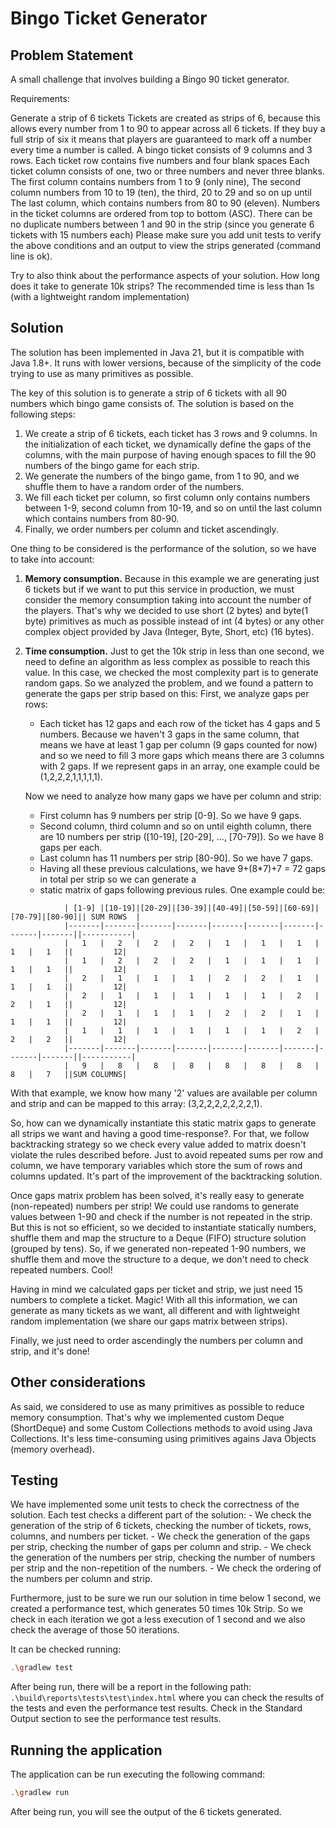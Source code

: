 # Bingo Ticket Generator

## Problem Statement
A small challenge that involves building a Bingo 90 ticket generator.

Requirements:

Generate a strip of 6 tickets
Tickets are created as strips of 6, because this allows every number from 1 to 90 to appear across all 6 tickets. If 
they buy a full strip of six it means that players are guaranteed to mark off a number every time a number is called.
A bingo ticket consists of 9 columns and 3 rows.
Each ticket row contains five numbers and four blank spaces
Each ticket column consists of one, two or three numbers and never three blanks.
The first column contains numbers from 1 to 9 (only nine),
The second column numbers from 10 to 19 (ten), the third, 20 to 29 and so on up until
The last column, which contains numbers from 80 to 90 (eleven).
Numbers in the ticket columns are ordered from top to bottom (ASC).
There can be no duplicate numbers between 1 and 90 in the strip (since you generate 6 tickets with 15 numbers each)
Please make sure you add unit tests to verify the above conditions and an output to view the strips generated
(command line is ok).

Try to also think about the performance aspects of your solution. How long does it take to generate 10k strips? 
The recommended time is less than 1s (with a lightweight random implementation)

## Solution

The solution has been implemented in Java 21, but it is compatible with Java 1.8+. It runs with lower versions,
because of the simplicity of the code trying to use as many primitives as possible.

The key of this solution is to generate a strip of 6 tickets with all 90 numbers which bingo game consists of.
The solution is based on the following steps:

1. We create a strip of 6 tickets, each ticket has 3 rows and 9 columns. In the initialization of each ticket, we
dynamically define the gaps of the columns, with the main purpose of having enough spaces to fill the 90 numbers of the
bingo game for each strip.
2. We generate the numbers of the bingo game, from 1 to 90, and we shuffle them to have a random order of the numbers.
3. We fill each ticket per column, so first column only contains numbers between 1-9, second column from 10-19, and so
on until the last column which contains numbers from 80-90.
4. Finally, we order numbers per column and ticket ascendingly.

One thing to be considered is the performance of the solution, so we have to take into account:
1. **Memory consumption.** Because in this example we are generating just 6 tickets but if we want to put this service in
production, we must consider the memory consumption taking into account the number of the players. That's why we decided to use
short (2 bytes) and byte(1 byte) primitives as much as possible instead of int (4 bytes) or any other complex object provided
by Java (Integer, Byte, Short, etc) (16 bytes).
2. **Time consumption.** Just to get the 10k strip in less than one second, we need to define an algorithm as less complex as possible 
to reach this value. In this case, we checked the most complexity part is to generate random gaps. So we analyzed
the problem, and we found a pattern to generate the gaps per strip based on this:
    First, we analyze gaps per rows:
    - Each ticket has 12 gaps and each row of the ticket has 4 gaps and 5 numbers. Because we haven't 3 gaps in the
   same column, that means we have at least 1 gap per column (9 gaps counted for now) and so we need to fill 3 more gaps
   which means there are 3 columns with 2 gaps. If we represent gaps in an array, one example could be (1,2,2,2,1,1,1,1,1).
   
   Now we need to analyze how many gaps we have per column and strip:
    - First column has 9 numbers per strip [0-9]. So we have 9 gaps.
    - Second column, third column and so on until eighth column, there are 10 numbers per strip ([10-19], [20-29], ..., [70-79]). So we have 8 gaps per each.
    - Last column has 11 numbers per strip [80-90]. So we have 7 gaps.
    - Having all these previous calculations, we have 9+(8*7)+7 = 72 gaps in total per strip so we can generate a
    - static matrix of gaps following previous rules. One example could be: 
```
            | [1-9] |[10-19]|[20-29]|[30-39]|[40-49]|[50-59]|[60-69]|[70-79]|[80-90]|| SUM ROWS  |
            |-------|-------|-------|-------|-------|-------|-------|-------|-------||-----------|
            |   1   |   2   |   2   |   2   |   1   |   1   |   1   |   1   |   1   ||         12|
            |   1   |   2   |   2   |   2   |   1   |   1   |   1   |   1   |   1   ||         12|
            |   2   |   1   |   1   |   1   |   2   |   2   |   1   |   1   |   1   ||         12|
            |   2   |   1   |   1   |   1   |   1   |   1   |   2   |   2   |   1   ||         12|
            |   2   |   1   |   1   |   1   |   2   |   2   |   1   |   1   |   1   ||         12|
            |   1   |   1   |   1   |   1   |   1   |   1   |   2   |   2   |   2   ||         12|
            |-------|-------|-------|-------|-------|-------|-------|-------|-------||-----------|
            |   9   |   8   |   8   |   8   |   8   |   8   |   8   |   8   |   7   ||SUM COLUMNS|
```
   With that example, we know how many '2' values are available per column and strip and can be mapped to this array:
   (3,2,2,2,2,2,2,2,1). 

   So, how can we dynamically instantiate this static matrix gaps to generate all strips we want and having a
   good time-response?. For that, we follow backtracking strategy so we check every value added to matrix doesn't
   violate the rules described before. Just to avoid repeated sums per row and column, we have temporary variables
   which store the sum of rows and columns updated. It's part of the improvement of the backtracking solution.

   Once gaps matrix problem has been solved, it's really easy to generate (non-repeated) numbers per strip!
   We could use randoms to generate values between 1-90 and check if the number is not repeated in the strip.
   But this is not so efficient, so we decided to instantiate statically numbers, shuffle them and map the structure
   to a Deque (FIFO) structure solution (grouped by tens). So, if we generated non-repeated 1-90 numbers, we shuffle them and move
   the structure to a deque, we don't need to check repeated numbers. Cool!

   Having in mind we calculated gaps per ticket and strip, we just need 15 numbers to complete a ticket. Magic!
   With all this information, we can generate as many tickets as we want, all different and with lightweight random implementation
   (we share our gaps matrix between strips).

   Finally, we just need to order ascendingly the numbers per column and strip, and it's done!
   
## Other considerations
   As said, we considered to use as many primitives as possible to reduce memory consumption. That's why we implemented
   custom Deque (ShortDeque) and some Custom Collections methods to avoid using Java Collections. It's less time-consuming using
   primitives agains Java Objects (memory overhead).
   
## Testing
   We have implemented some unit tests to check the correctness of the solution. Each test checks a different part of the
    solution:
    - We check the generation of the strip of 6 tickets, checking the number of tickets, rows, columns, and numbers per ticket.
    - We check the generation of the gaps per strip, checking the number of gaps per column and strip.
    - We check the generation of the numbers per strip, checking the number of numbers per strip and the non-repetition of the numbers.
    - We check the ordering of the numbers per column and strip.

   Furthermore, just to be sure we run our solution in time below 1 second, we created a performance test, which generates
   50 times 10k Strip. So we check in each iteration we got a less execution of 1 second and we also check the average
   of those 50 iterations.
   
   It can be checked running:
   ```sh
   .\gradlew test
   ```
   After being run, there will be a report in the following path: ```.\build\reports\tests\test\index.html``` where you can check
    the results of the tests and even the performance test results. Check in the Standard Output section to see the performance test results.
## Running the application
   The application can be run executing the following command:
   ```sh
   .\gradlew run
   ```
   After being run, you will see the output of the 6 tickets generated.
